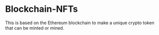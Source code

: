 # Blockchain-NFTs
This is based on the Ethereum blockchain to make a unique crypto token that can be minted or mined.
